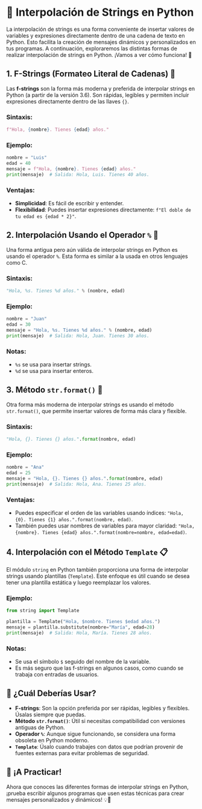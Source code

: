 
# 🧵 Interpolación de Strings en Python

La interpolación de strings es una forma conveniente de insertar valores de variables y expresiones directamente dentro de una cadena de texto en Python. Esto facilita la creación de mensajes dinámicos y personalizados en tus programas. A continuación, exploraremos las distintas formas de realizar interpolación de strings en Python. ¡Vamos a ver cómo funciona! 🚀

## 1. **F-Strings (Formateo Literal de Cadenas)** 📝

Las **f-strings** son la forma más moderna y preferida de interpolar strings en Python (a partir de la versión 3.6). Son rápidas, legibles y permiten incluir expresiones directamente dentro de las llaves `{}`.

### **Sintaxis**:
```python
f"Hola, {nombre}. Tienes {edad} años."
```

### **Ejemplo**:
```python
nombre = "Luis"
edad = 40
mensaje = f"Hola, {nombre}. Tienes {edad} años."
print(mensaje)  # Salida: Hola, Luis. Tienes 40 años.
```

### **Ventajas**:
- **Simplicidad**: Es fácil de escribir y entender.
- **Flexibilidad**: Puedes insertar expresiones directamente: `f"El doble de tu edad es {edad * 2}"`.

## 2. **Interpolación Usando el Operador `%`** 🎯

Una forma antigua pero aún válida de interpolar strings en Python es usando el operador `%`. Esta forma es similar a la usada en otros lenguajes como C.

### **Sintaxis**:
```python
"Hola, %s. Tienes %d años." % (nombre, edad)
```

### **Ejemplo**:
```python
nombre = "Juan"
edad = 30
mensaje = "Hola, %s. Tienes %d años." % (nombre, edad)
print(mensaje)  # Salida: Hola, Juan. Tienes 30 años.
```

### **Notas**:
- `%s` se usa para insertar strings.
- `%d` se usa para insertar enteros.

## 3. **Método `str.format()`** 🔧

Otra forma más moderna de interpolar strings es usando el método `str.format()`, que permite insertar valores de forma más clara y flexible.

### **Sintaxis**:
```python
"Hola, {}. Tienes {} años.".format(nombre, edad)
```

### **Ejemplo**:
```python
nombre = "Ana"
edad = 25
mensaje = "Hola, {}. Tienes {} años.".format(nombre, edad)
print(mensaje)  # Salida: Hola, Ana. Tienes 25 años.
```

### **Ventajas**:
- Puedes especificar el orden de las variables usando índices: `"Hola, {0}. Tienes {1} años.".format(nombre, edad)`.
- También puedes usar nombres de variables para mayor claridad: `"Hola, {nombre}. Tienes {edad} años.".format(nombre=nombre, edad=edad)`.

## 4. **Interpolación con el Método `Template`** 📋

El módulo `string` en Python también proporciona una forma de interpolar strings usando plantillas (`Template`). Este enfoque es útil cuando se desea tener una plantilla estática y luego reemplazar los valores.

### **Ejemplo**:
```python
from string import Template

plantilla = Template("Hola, $nombre. Tienes $edad años.")
mensaje = plantilla.substitute(nombre="María", edad=28)
print(mensaje)  # Salida: Hola, María. Tienes 28 años.
```

### **Notas**:
- Se usa el símbolo `$` seguido del nombre de la variable.
- Es más seguro que las f-strings en algunos casos, como cuando se trabaja con entradas de usuarios.

## 🎯 **¿Cuál Deberías Usar?**
- **F-strings**: Son la opción preferida por ser rápidas, legibles y flexibles. Úsalas siempre que puedas.
- **Método `str.format()`**: Útil si necesitas compatibilidad con versiones antiguas de Python.
- **Operador `%`**: Aunque sigue funcionando, se considera una forma obsoleta en Python moderno.
- **`Template`**: Úsalo cuando trabajes con datos que podrían provenir de fuentes externas para evitar problemas de seguridad.

## 🎉 ¡A Practicar!

Ahora que conoces las diferentes formas de interpolar strings en Python, ¡prueba escribir algunos programas que usen estas técnicas para crear mensajes personalizados y dinámicos! 💡🐍
